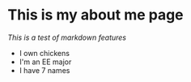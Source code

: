 # This is my about me page
*This is a test of markdown features*
- I own chickens
- I'm an EE major
- I have 7 names
